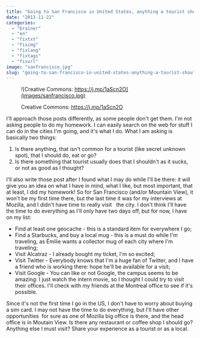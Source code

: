 ```yaml
---
title: "Going to San Francisco in United States, anything a tourist should do?"
date: "2013-11-22"
categories: 
  - "brainer"
  - "en"
  - "fixtxt"
  - "fiximg"
  - "fixlang"
  - "fixtags"
  - "fixurl"
image: "sanfrancisco.jpg"
slug: "going-to-san-francisco-in-united-states-anything-a-tourist-should-do"
---
```


<figure>

![Creative Commons: https://j.mp/1aScn2O](images/sanfrancisco.jpg)

<figcaption>

Creative Commons: https://j.mp/1aScn2O

</figcaption>

</figure>

I'll approach those posts differently, as some people don't get them. I'm not asking people to do my homework. I can easily search on the web for stuff I can do in the cities I'm going, and it's what I do. What I am asking is basically two things:

1. Is there anything, that isn't common for a tourist (like secret unknown spot), that I should do, eat or go?
2. Is there something that tourist usually does that I shouldn't as it sucks, or not as good as I thought?

I'll also write those post after I found what I may do while I'll be there: it will give you an idea on what I have in mind, what I like, but most important, that at least, I did my homework! So for San Francisco (and/or Mountain View), it won't be my first time there, but the last time it was for my interviews at Mozilla, and I didn't have time to really visit   the city. I don't think I'll have the time to do everything as I'll only have two days off, but for now, I have on my list:

- Find at least one geocache - this is a standard item for everywhere I go;
- Find a Starbucks, and buy a local mug - this is a must do while I'm traveling, as Émilie wants a collector mug of each city where I'm traveling;
- Visit Alcatraz - I already bought my ticket, I'm so excited;
- Visit Twitter - Everybody knows that I'm a huge fan of Twitter, and I have a friend who is working there: hope he'll be available for a visit;
- Visit Google - You can like or not Google, the campus seems to be amazing: I just watch the intern movie, so I thought I could try to visit their offices. I'll check with my friends at the Montreal office to see if it's possible.

Since it's not the first time I go in the US, I don't have to worry about buying a sim card. I may not have the time to do everything, but I'll have other opportunities  for sure as one of Mozilla big office is there, and the head office is in Moutain View. Is there any restaurant or coffee shop I should go? Anything else I must visit? Share your experience as a tourist or as a local.
